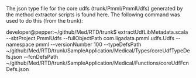 The json type file for the core udfs (trunk/Pmml/PmmlUdfs) generated by the method extractor scripts is found here.
The following command was used to do this (from the trunk):

developer@pepper:~/github/Med/RTD/trunk$ extractUdfLibMetadata.scala  --sbtProject PmmlUdfs --fullObjectPath com.ligadata.pmml.udfs.Udfs --namespace pmml --versionNumber 100 --typeDefsPath ~/github/Med/RTD/trunk/SampleApplication/Medical/Types/coreUdfTypeDefs.json --fcnDefsPath ~/github/Med/RTD/trunk/SampleApplication/Medical/Functions/coreUdfFcnDefs.json

